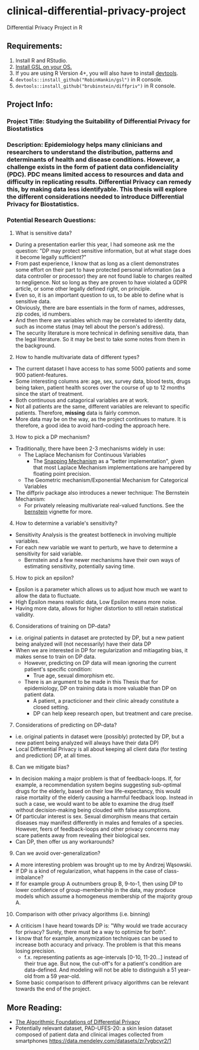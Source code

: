 # clinical-differential-privacy-project
Differential Privacy Project in R

## Requirements:
1. Install R and RStudio.
2. [Install GSL on your OS.](https://solarianprogrammer.com/2020/01/26/getting-started-gsl-gnu-scientific-library-windows-macos-linux/#gsl_installation_macos)
3. If you are using R Version 4+, you will also have to install [devtools](https://devtools.r-lib.org/).
4. `devtools::install_github("RobinHankin/gsl")` in R console.
5. `devtools::install_github("brubinstein/diffpriv")` in R console.

## Project Info:

### Project Title: Studying the Suitability of Differential Privacy for Biostatistics

### Description: Epidemiology helps many clinicians and researchers to understand the distribution, patterns and determinants of health and disease conditions. However, a challenge exists in the form of patient data confidenciality (PDC). PDC means limited access to resources and data and difficulty in replicating results. Differential Privacy can remedy this, by making data less identifyable. This thesis will explore the different considerations needed to introduce Differential Privacy for Biostatistics.

### Potential Research Questions:
1. What is sensitive data?
 * During a presentation earlier this year, I had someone ask me the question: "DP may protect sensitive information, but at what stage does it become legally sufficient?"
 * From past experience, I know that as long as a client demonstrates some effort on their part to have protected personal information (as a data controller or processor) they are not found liable to charges realted to negligence. Not so long as they are proven to have violated a GDPR article, or some other legally defined right, on principle.
 * Even so, it is an important question to us, to be able to define what is sensitive data.
 * Obviously, there are bare essentials in the form of names, addresses, zip codes, id numbers.
 * And then there are variables which may be correlated to identity data, such as income status (may tell about the person's address).
 * The security literature is more technical in defining sensitive data, than the legal literature. So it may be best to take some notes from them in the background.  
2. How to handle multivariate data of different types? 
 * The current dataset I have access to has some 5000 patients and some 900 patient-features.
 * Some interesting columns are: age, sex, survey data, blood tests, drugs being taken, patient health scores over the course of up to 12 months since the start of treatment. 
 * Both continuous and catagorical variables are at work.
 * Not all patients are the same, different variables are relevant to specific patients. Therefore, **missing** data is fairly common.
 * More data may be on the way, as the project continues to mature. It is therefore, a good idea to avoid hard-coding the approach here.
3. How to pick a DP mechanism?
 * Traditionally, there have been 2-3 mechanisms widely in use:
   * The Laplace Mechanism for Continuous Variables
     * The [Snapping Mechanism](https://www.microsoft.com/en-us/research/wp-content/uploads/2012/10/lsbs.pdf) as a "better implementation", given that most Laplace Mechanism implementations are hampered by floating point precision.
   * The Geometric mechanism/Exponential Mechanism for Categorical Variables
 * The diffpriv package also introduces a newer technique: The Bernstein Mechanism:
   * For privately releasing multivariate real-valued functions. See the [bernstein](http://brubinstein.github.io/diffpriv/articles/bernstein.pdf) vignette for more.
4. How to determine a variable's sensitivity?
 * Sensitivity Analysis is the greatest bottleneck in involving multiple variables.
 * For each new variable we want to perturb, we have to determine a sensitivity for said variable.
   * Bernstein and a few newer mechanisms have their own ways of estimating sensitivity, potentially saving time.
5. How to pick an epsilon?
 * Epsilon is a parameter which allows us to adjust how much we want to allow the data to fluctuate.
 * High Epsilon means realistic data, Low Epsilon means more noise.
 * Having more data, allows for higher distortion to still retain statistical validity.
6. Considerations of training on DP-data? 
 * i.e. original patients in dataset are protected by DP, but a new patient being analyzed will (not necessarily) have their data DP
 * When we are interested in DP for regularization and mitiagating bias, it makes sense to train on DP data.
   * However, predicting on DP data will mean ignoring the current patient's specific condition:
     * True age, sexual dimorphism etc.
   * There is an argument to be made in this Thesis that for epidemiology, DP on training data is more valuable than DP on patient data.
     * A patient, a practicioner and their clinic already constitute a closed setting.
     * DP can help keep research open, but treatment and care precise.
7. Considerations of predicting on DP-data? 
 * i.e. original patients in dataset were (possibly) protected by DP, but a new patient being analyzed will always have their data DP)
 * Local Differential Privacy is all about keeping all client data (for testing and prediction) DP, at all times.
8. Can we mitigate bias?
  * In decision making a major problem is that of feedback-loops. If, for example, a recommendation system begins suggesting sub-optimal drugs for the elderly, based on their low life-expectancy, this would raise mortality of the elderly causing a harmful feedback loop. Instead in such a case, we would want to be able to examine the drug itself without decision-making being clouded with false assumptions.
  * Of particular interest is sex. Sexual dimorphism means that certain diseases may manifest differently in males and females of a species. However, feers of feedback-loops and other privacy concerns may scare patients away from revealing their biological sex.
  * Can DP, then offer us any workarounds?   
9. Can we avoid over-generalization?
  * A more interesting problem was brought up to me by Andrzej Wąsowski.
  * If DP is a kind of regularization, what happens in the case of class-imbalance?
  * If for example group A outnumbers group B, 9-to-1, then using DP to lower confidence of group-membership in the data, may produce models which assume a homogeneus membership of the majority group A. 
10. Comparison with other privacy algorithms (i.e. binning)
 * A criticism I have heard towards DP is: "Why would we trade accuracy for privacy? Surely, there must be a way to optimize for both".
 * I know that for example, anonymization techniques can be used to increase both accuracy and privacy. The problem is that this means losing precision.
   * f.x. representing patients as age-intervals [0-10, 11-20...] instead of their true age. But now, the cut-off's for a patient's condition are data-defined. And modeling will not be able to distinguish a 51 year-old from a 59 year-old.
 * Some basic comparison to different privacy algorithms can be relevant towards the end of the project. 

## More Reading:
* [The Algorithmic Foundations of Differential Privacy](https://www.cis.upenn.edu/~aaroth/Papers/privacybook.pdf)
* Potentially relevant dataset, PAD-UFES-20: a skin lesion dataset composed of patient data and clinical images collected from smartphones https://data.mendeley.com/datasets/zr7vgbcyr2/1
